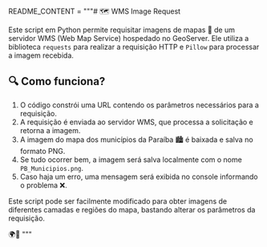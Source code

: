 README_CONTENT = """# 🗺️ WMS Image Request

Este script em Python permite requisitar imagens de mapas 📍 de um servidor WMS (Web Map Service) hospedado no GeoServer. Ele utiliza a biblioteca `requests` para realizar a requisição HTTP e `Pillow` para processar a imagem recebida.

## 🔍 Como funciona?

1. O código constrói uma URL contendo os parâmetros necessários para a requisição.
2. A requisição é enviada ao servidor WMS, que processa a solicitação e retorna a imagem.
3. A imagem do mapa dos municípios da Paraíba 🏙️ é baixada e salva no formato PNG.
4. Se tudo ocorrer bem, a imagem será salva localmente com o nome `PB_Municipios.png`.
5. Caso haja um erro, uma mensagem será exibida no console informando o problema ❌.

Este script pode ser facilmente modificado para obter imagens de diferentes camadas e regiões do mapa, bastando alterar os parâmetros da requisição.

🌍🚀
"""